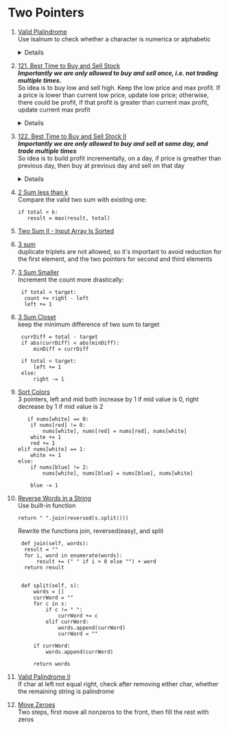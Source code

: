 # Two Pointers
1. [Valid Plalindrome](https://leetcode.com/problems/valid-palindrome)  
   Use isalnum to check whether a character is numerica or alphabetic  
   <details>

   ```python
    def isPalindrome(self, s: str) -> bool:
        left = 0
        right = len(s) - 1
        while left < right:
            while left < right and not s[left].isalnum():
                left += 1

            while left < right and not s[right].isalnum():
                right -= 1

            if s[left].upper() == s[right].upper():
                left += 1
                right -= 1
            else:
                return False

        return True
   ```
   </details>
1. [121. Best Time to Buy and Sell Stock](https://leetcode.com/problems/best-time-to-buy-and-sell-stock)  
   ***Importantly we are only allowed to buy and sell once, i.e. not trading multiple times.***     
   So idea is to buy low and sell high. Keep the low price and max profit. If a price is lower than current low price, update low price; otherwise, there could be profit, if that profit    is greater than current max profit, update current max profit
   <details>

   ```python
        result = 0
        lowPrice = prices[0]
        for i in range(1, len(prices)):
            if prices[i] < lowPrice:
                lowPrice = prices[i]
            else:
                result = max(result, prices[i] - lowPrice)

        return result
   ```
   </details>
1. [122. Best Time to Buy and Sell Stock II](https://leetcode.com/problems/best-time-to-buy-and-sell-stock-i)  
   ***Importantly we are only allowed to buy and sell at same day, and trade multiple times***       
   So idea is to build profit incrementally, on a day, if price is greather than previous day, then buy at previous day and sell on that day
   <details>

   ```python
    def maxProfit(self, prices: List[int]) -> int:
        result = 0
        for i in range(1, len(prices)):
            potentialProfit = prices[i] - prices[i - 1]
            if potentialProfit > 0:
                result += potentialProfit

        return result
   ```
   </details>
1. [2 Sum less than k](https://leetcode.com/problems/two-sum-less-than-k)  
   Compare the valid two sum with existing one:
   ```
   if total < k:
      result = max(result, total)
   ```
1. [Two Sum II - Input Array Is Sorted](https://leetcode.com/problems/two-sum-ii-input-array-is-sorted)  
1. [3 sum](https://leetcode.com/problems/3sum)  
   duplicate triplets are not allowed, so it's important to avoid reduction for the first element, and the two pointers for second and third elements
1. [3 Sum Smaller](https://leetcode.com/problems/3sum-smaller)  
   Increment the count more drastically:
   ```
    if total < target:
     count += right - left
     left += 1
   ```
1. [3 Sum Closet](https://leetcode.com/problems/3sum-closes)  
   keep the minimum difference of two sum to target
   ```
    currDiff = total - target
    if abs(currDiff) < abs(minDiff):
        minDiff = currDiff

    if total < target:
        left += 1
    else:
        right -= 1
   ```
1. [Sort Colors](https://leetcode.com/problems/sort-colors)  
   3 pointers, left and mid both increase by 1 if mid value is 0, right decrease by 1 if mid value is 2
   ```
      if nums[white] == 0:
       if nums[red] != 0:
           nums[white], nums[red] = nums[red], nums[white]
       white += 1
       red += 1
   elif nums[white] == 1:
       white += 1
   else:
       if nums[blue] != 2:
           nums[white], nums[blue] = nums[blue], nums[white]

       blue -= 1
   ```
1. [Reverse Words in a String](https://leetcode.com/problems/reverse-words-in-a-string)  
   Use built-in function
   ```
   return " ".join(reversed(s.split()))
   ```
   Rewrite the functions join, reversed(easy), and split
   ```
    def join(self, words):
     result = ""
     for i, word in enumerate(words):
         result += (" " if i > 0 else "") + word
     return result

        
    def split(self, s):
        words = []
        currWord = ""
        for c in s:
            if c != " ":
                currWord += c
            elif currWord:
                words.append(currWord)
                currWord = ""
        
        if currWord:
            words.append(currWord)

        return words
   ```
1. [Valid Palindrome II](https://leetcode.com/problems/valid-palindrome-ii)   
   If char at left not equal right, check after removing either char, whether the remaining string is palindrome
1. [Move Zeroes](https://leetcode.com/problems/move-zeroes)  
   Two steps, first move all nonzeros to the front, then fill the rest with zeros
   
